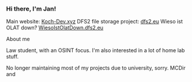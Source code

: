 ### Hi there, I'm Jan!

Main website: [Koch-Dev.xyz](https://koch-dev.xyz)
DFS2 file storage project: [dfs2.eu](https://dfs2.eu)
Wieso ist OLAT down? [WiesoIstOlatDown.dfs2.eu](https://wiesoistolatnichtda.dfs2.eu)

About me

Law student, with an OSINT focus. I'm also interested in a lot of home lab stuff. 


No longer maintaining most of my projects due to university, sorry. MCDir and 
